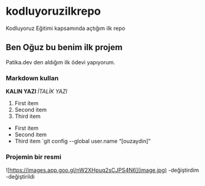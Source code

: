 # kodluyoruzilkrepo
Kodluyoruz Eğitimi kapsamında açtığım ilk repo
## Ben Oğuz bu benim ilk projem
Patika.dev den aldığım ilk ödevi yapıyorum.
### Markdown kullan
**KALIN YAZI**
*İTALİK YAZI*
1. First item
2. Second item
3. Third item
- First item
- Second item
- Third item
`git config --global user.name “[ouzaydin]”
### Projemin bir resmi
![https://images.app.goo.gl/nW2XHpuq2sCJPS4N6](image.jpg)
-değiştirdim 
-değiştirildi